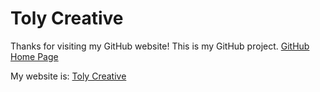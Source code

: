 # Toly Creative
Thanks for visiting my GitHub website!
This is my GitHub project.
[GitHub Home Page](https://github.com/seantoly/hello-world-webpage/wiki/Toly-Creative)

My website is:
[Toly Creative](http://www.tolycreative.com)

